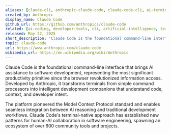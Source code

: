 ```yaml
---
aliases: [claude-cli, anthropic-claude-code, claude-code-cli, ai-terminal, intelligent-cli]
created_by: Anthropic
display_name: Claude Code
github_url: https://github.com/anthropics/claude-code
related: [ai-coding, developer-tools, cli, artificial-intelligence, terminal]
released: May 22, 2025
short_description: "Claude Code is the foundational command-line interface that brings AI assistance to software development."
topic: claude-code
url: https://www.anthropic.com/claude-code
wikipedia_url: https://en.wikipedia.org/wiki/Anthropic
---
```


Claude Code is the foundational command-line interface that brings AI assistance to software development, representing the most significant productivity primitive since the browser revolutionized information access. Developed by Anthropic, it transforms terminals from simple command processors into intelligent development companions that understand code, context, and developer intent.

The platform pioneered the Model Context Protocol standard and enables seamless integration between AI reasoning and traditional development workflows. Claude Code's terminal-native approach has established new patterns for human-AI collaboration in software engineering, spawning an ecosystem of over 600 community tools and projects.